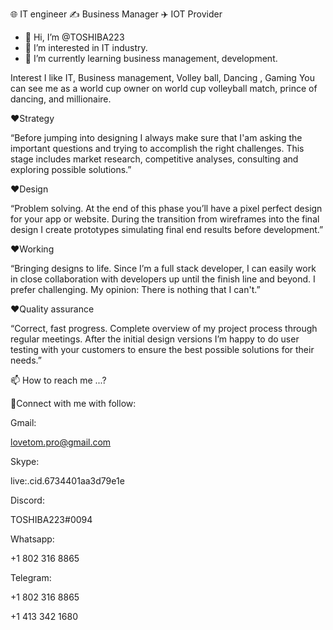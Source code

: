 🌐 IT engineer ✍️ Business Manager ✈️ IOT Provider
- 👋 Hi, I’m @TOSHIBA223
- 👀 I’m interested in IT industry.
- 🌱 I’m currently learning business management, development.

Interest 
I like IT, Business management, Volley ball, Dancing , Gaming
You can see me as a world cup owner on world cup volleyball match, prince of dancing, and millionaire.

❤Strategy

“Before jumping into designing I always make sure that I'am asking the important questions and trying to accomplish the right challenges. This stage includes market research, competitive analyses, consulting and exploring possible solutions.”

❤Design

“Problem solving. At the end of this phase you’ll have a pixel perfect design for your app or website. During the transition from wireframes into the final design I create prototypes simulating final end results before development.”

❤Working

“Bringing designs to life. Since I’m a full stack developer, I can easily work in close collaboration with developers up until the finish line and beyond. I prefer challenging. My opinion: There is nothing that I can't.”

❤Quality assurance

“Correct, fast progress. Complete overview of my project process through regular meetings. After the initial design versions I’m happy to do user testing with your customers to ensure the best possible solutions for their needs.”




📫 How to reach me ...? 

🤝Connect with me with follow:

Gmail:

lovetom.pro@gmail.com

Skype:

live:.cid.6734401aa3d79e1e

Discord:

TOSHIBA223#0094

Whatsapp:

+1 802 316 8865

Telegram:

+1 802 316 8865

+1 413 342 1680
